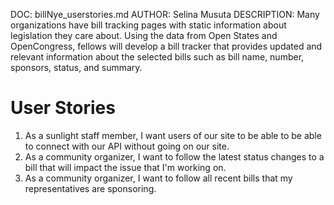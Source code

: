 DOC: billNye_userstories.md
AUTHOR:  Selina Musuta
DESCRIPTION: Many organizations have bill tracking pages with static information about legislation they care about. Using the data from Open States and OpenCongress, fellows will develop a bill tracker that provides updated and relevant information about the selected bills such as bill name, number, sponsors, status, and summary.

User Stories
=================================================

1.  As a sunlight staff member, I want users of our site to be able to be able to connect with our API without going on our site.
2. As a community organizer, I want to follow the latest status changes to a bill 	that will impact the issue that I'm working on.
3. As a community organizer,  I want to follow all recent bills that my representatives are sponsoring.  